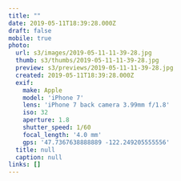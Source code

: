 ```yaml
---
title: ""
date: 2019-05-11T18:39:28.000Z
draft: false
mobile: true
photo:
  url: s3/images/2019-05-11-11-39-28.jpg
  thumb: s3/thumbs/2019-05-11-11-39-28.jpg
  preview: s3/previews/2019-05-11-11-39-28.jpg
  created: 2019-05-11T18:39:28.000Z
  exif:
    make: Apple
    model: 'iPhone 7'
    lens: 'iPhone 7 back camera 3.99mm f/1.8'
    iso: 32
    aperture: 1.8
    shutter_speed: 1/60
    focal_length: '4.0 mm'
    gps: '47.7367638888889 -122.249205555556'
  title: null
  caption: null
links: []
---
```


